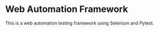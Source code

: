# Web Automation Framework 
 
This is a web automation testing framework using Selenium and Pytest. 
